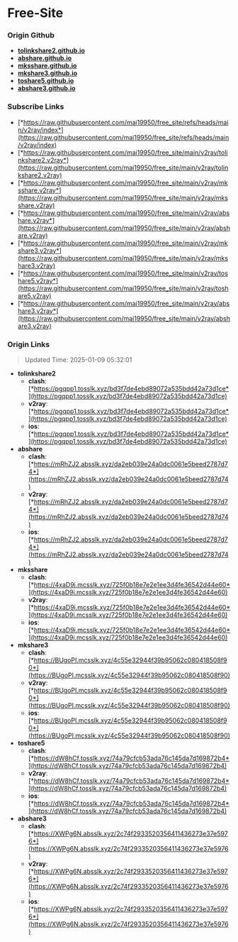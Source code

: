 # Free-Site

### Origin Github

- [**tolinkshare2.github.io**](https://github.com/tolinkshare2/tolinkshare2.github.io)
- [**abshare.github.io**](https://github.com/abshare/abshare.github.io)
- [**mksshare.github.io**](https://github.com/mksshare/mksshare.github.io)
- [**mkshare3.github.io**](https://github.com/mkshare3/mkshare3.github.io)
- [**toshare5.github.io**](https://github.com/toshare5/toshare5.github.io)
- [**abshare3.github.io**](https://github.com/abshare3/abshare3.github.io)

### Subscribe Links

- [*https://raw.githubusercontent.com/mai19950/free_site/refs/heads/main/v2ray/index*](https://raw.githubusercontent.com/mai19950/free_site/refs/heads/main/v2ray/index)
- [*https://raw.githubusercontent.com/mai19950/free_site/main/v2ray/tolinkshare2.v2ray*](https://raw.githubusercontent.com/mai19950/free_site/main/v2ray/tolinkshare2.v2ray)
- [*https://raw.githubusercontent.com/mai19950/free_site/main/v2ray/mksshare.v2ray*](https://raw.githubusercontent.com/mai19950/free_site/main/v2ray/mksshare.v2ray)
- [*https://raw.githubusercontent.com/mai19950/free_site/main/v2ray/abshare.v2ray*](https://raw.githubusercontent.com/mai19950/free_site/main/v2ray/abshare.v2ray)
- [*https://raw.githubusercontent.com/mai19950/free_site/main/v2ray/mkshare3.v2ray*](https://raw.githubusercontent.com/mai19950/free_site/main/v2ray/mkshare3.v2ray)
- [*https://raw.githubusercontent.com/mai19950/free_site/main/v2ray/toshare5.v2ray*](https://raw.githubusercontent.com/mai19950/free_site/main/v2ray/toshare5.v2ray)
- [*https://raw.githubusercontent.com/mai19950/free_site/main/v2ray/abshare3.v2ray*](https://raw.githubusercontent.com/mai19950/free_site/main/v2ray/abshare3.v2ray)

### Origin Links

> Updated Time: 2025-01-09 05:32:01

- **tolinkshare2**
  - **clash**: [*https://pgqpp1.tosslk.xyz/bd3f7de4ebd89072a535bdd42a73d1ce*](https://pgqpp1.tosslk.xyz/bd3f7de4ebd89072a535bdd42a73d1ce)
  - **v2ray**: [*https://pgqpp1.tosslk.xyz/bd3f7de4ebd89072a535bdd42a73d1ce*](https://pgqpp1.tosslk.xyz/bd3f7de4ebd89072a535bdd42a73d1ce)
  - **ios**: [*https://pgqpp1.tosslk.xyz/bd3f7de4ebd89072a535bdd42a73d1ce*](https://pgqpp1.tosslk.xyz/bd3f7de4ebd89072a535bdd42a73d1ce)
- **abshare**
  - **clash**: [*https://mRhZJ2.absslk.xyz/da2eb039e24a0dc0061e5beed2787d74*](https://mRhZJ2.absslk.xyz/da2eb039e24a0dc0061e5beed2787d74)
  - **v2ray**: [*https://mRhZJ2.absslk.xyz/da2eb039e24a0dc0061e5beed2787d74*](https://mRhZJ2.absslk.xyz/da2eb039e24a0dc0061e5beed2787d74)
  - **ios**: [*https://mRhZJ2.absslk.xyz/da2eb039e24a0dc0061e5beed2787d74*](https://mRhZJ2.absslk.xyz/da2eb039e24a0dc0061e5beed2787d74)
- **mksshare**
  - **clash**: [*https://4xaD9i.mcsslk.xyz/725f0b18e7e2e1ee3d4fe36542d44e60*](https://4xaD9i.mcsslk.xyz/725f0b18e7e2e1ee3d4fe36542d44e60)
  - **v2ray**: [*https://4xaD9i.mcsslk.xyz/725f0b18e7e2e1ee3d4fe36542d44e60*](https://4xaD9i.mcsslk.xyz/725f0b18e7e2e1ee3d4fe36542d44e60)
  - **ios**: [*https://4xaD9i.mcsslk.xyz/725f0b18e7e2e1ee3d4fe36542d44e60*](https://4xaD9i.mcsslk.xyz/725f0b18e7e2e1ee3d4fe36542d44e60)
- **mkshare3**
  - **clash**: [*https://BUgoPI.mcsslk.xyz/4c55e32944f39b95062c080418508f90*](https://BUgoPI.mcsslk.xyz/4c55e32944f39b95062c080418508f90)
  - **v2ray**: [*https://BUgoPI.mcsslk.xyz/4c55e32944f39b95062c080418508f90*](https://BUgoPI.mcsslk.xyz/4c55e32944f39b95062c080418508f90)
  - **ios**: [*https://BUgoPI.mcsslk.xyz/4c55e32944f39b95062c080418508f90*](https://BUgoPI.mcsslk.xyz/4c55e32944f39b95062c080418508f90)
- **toshare5**
  - **clash**: [*https://dW8hCf.tosslk.xyz/74a79cfcb53ada76c145da7d169872b4*](https://dW8hCf.tosslk.xyz/74a79cfcb53ada76c145da7d169872b4)
  - **v2ray**: [*https://dW8hCf.tosslk.xyz/74a79cfcb53ada76c145da7d169872b4*](https://dW8hCf.tosslk.xyz/74a79cfcb53ada76c145da7d169872b4)
  - **ios**: [*https://dW8hCf.tosslk.xyz/74a79cfcb53ada76c145da7d169872b4*](https://dW8hCf.tosslk.xyz/74a79cfcb53ada76c145da7d169872b4)
- **abshare3**
  - **clash**: [*https://XWPg6N.absslk.xyz/2c74f2933520356411436273e37e5976*](https://XWPg6N.absslk.xyz/2c74f2933520356411436273e37e5976)
  - **v2ray**: [*https://XWPg6N.absslk.xyz/2c74f2933520356411436273e37e5976*](https://XWPg6N.absslk.xyz/2c74f2933520356411436273e37e5976)
  - **ios**: [*https://XWPg6N.absslk.xyz/2c74f2933520356411436273e37e5976*](https://XWPg6N.absslk.xyz/2c74f2933520356411436273e37e5976)
